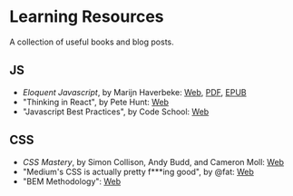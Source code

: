 # Learning Resources
A collection of useful books and blog posts.

## JS
- _Eloquent Javascript_, by Marijn Haverbeke: [Web](http://eloquentjavascript.net/), [PDF](http://eloquentjavascript.net/Eloquent_JavaScript.pdf), [EPUB](http://eloquentjavascript.net/Eloquent_JavaScript.epub)
- "Thinking in React", by Pete Hunt: [Web](http://facebook.github.io/react/docs/thinking-in-react.html)
- "Javascript Best Practices", by Code School: [Web](https://www.codeschool.com/courses/javascript-best-practices)

## CSS
- _CSS Mastery_, by Simon Collison, Andy Budd, and Cameron Moll: [Web](http://www.amazon.com/gp/product/1430223979/ref=as_li_ss_tl?ie=UTF8&tag=css-tricks-20&linkCode=as2&camp=1789&creative=390957&creativeASIN=1430223979)
- "Medium's CSS is actually pretty f***ing good", by @fat: [Web](https://medium.com/@fat/mediums-css-is-actually-pretty-fucking-good-b8e2a6c78b06)
- "BEM Methodology": [Web](https://en.bem.info/method/)
